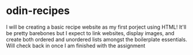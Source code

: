 # odin-recipes

I will be creating a basic recipe website as my first porject using HTML! It'll be pretty barebones but I expect to link websites, display images, and create both ordered and unordered lists amongst the boilerplate essentials. Will check back in once I am finished with the assignment